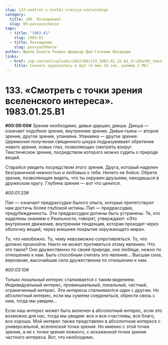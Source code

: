 ```yaml
---
slug: 133-smotret-s-tochki-zreniya-vselenskogo
category:
  title: (09. Посвящение)
  slug: 09-posvyaschenie
tags:
  - title: "1983.01"
    slug: 1983-01
  - title: Посвящение
    slug: posvyashhenie
author: Шрила Бхакти Ракшак Шридхар Дев-Госвами Махарадж
links:
  - href: /wp-content/uploads/2012/08/133_1983.01.25.B1_SridharMj_Smotret_s_tochki_zreniya_vselenskogo_interesa.mp3
    title: Скачать аудиозапись в mp3 (4 мин 14 сек, размер 2 Мб)
---
```


# 133. «Смотреть с точки зрения вселенского интереса». 1983.01.25.B1

**#00:00:00#** Зрение необходимо, дивья-даршан, дикша. Дикша — означает подобное зрение, внутреннее зрение. Дивья-гьяна — второе зрение, другое зрение, упанаяна. Упанаяна — другое зрение. Церемония получения священного шнура подразумевает обретение нового зрения, новых глаз, позволяющих смотреть вокруг. Теистическое зрение, посредством которого можно судить о природе вещей.

Старайся увидеть посредством этого зрения. Друга, который наделен безграничной нежностью и любовью к тебе. Ничего не бойся. Обрети зрение, позволяющее видеть, что ты окружен друзьями, находишься в дружеском кругу. Глубина зрения — вот что ценится.

*#00:01:33#*

Пап — означает предрассудки былого опыта, которые препятствуют нам достичь более глубокой истины. Пап — предрассудки, предубежденность. Эти предрассудки должны быть устранены. Те, кто наделены знанием о Реальности, говорят, утверждают: «Это внутреннее движение, внутренняя тенденция, которая проходит через оболочку вещей, через внешнее покрытие окружающего мира».

То, что неизбежно. То, чему невозможно сопротивляться. То, что должно произойти. Никто не может противиться этому явлению. Что это такое? Оно дружественно по своей природе, оно любяще, нежно по отношению к нам. Быть способным считать это явление… Высшая сила, верховная, высочайшая сила дружественна по отношению к нам.

*#00:03:10#*

Только локальный интерес сталкивается с таким видением. Индивидуальный интерес, провинциальный, локальный, частный, ограниченный интерес. Эти интересы сталкиваются один с другим. Но абсолютный интерес, если мы сумеем соединиться, обрести связь с ним, тогда мы увидим…

Если наш интерес может быть включен в абсолютный интерес, если это возможно для нас, тогда мы увидим: все и вся счастливы, все благо, все хорошо. Мой интерес также представлен в абсолютном интересе с универсальной, вселенской точки зрения. Но именно с этой точки зрения, а не с точки зрения ложного, с искаженной точки зрения частного интереса. Вот, что необходимо.

